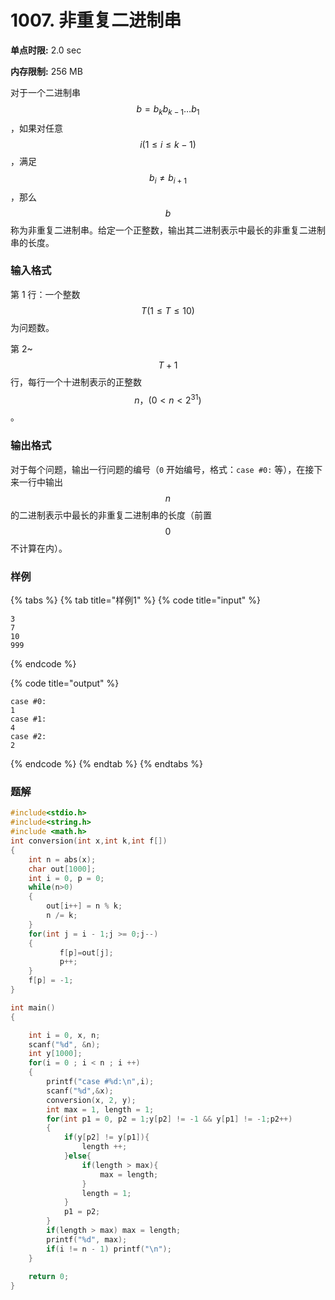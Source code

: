 # 1007. 非重复二进制串

**单点时限:** 2.0 sec

**内存限制:** 256 MB

对于一个二进制串 $$b=b_kb_{k-1}…b_1$$，如果对任意 $$i (1≤i≤k-1)$$，满足 $$b_i≠b_{i+1}$$，那么 $$b$$ 称为非重复二进制串。给定一个正整数，输出其二进制表示中最长的非重复二进制串的长度。

### 输入格式

第 1 行：一个整数$$T (1≤T≤10)$$ 为问题数。

第 2\~$$T+1$$ 行，每行一个十进制表示的正整数 $$n，(0<n<2^{31})$$。

### 输出格式

对于每个问题，输出一行问题的编号（`0` 开始编号，格式：`case #0:` 等），在接下来一行中输出 $$n$$ 的二进制表示中最长的非重复二进制串的长度（前置 $$0$$ 不计算在内）。

### 样例

{% tabs %}
{% tab title="样例1" %}
{% code title="input" %}
```
3
7
10
999
```
{% endcode %}

{% code title="output" %}
```
case #0:
1
case #1:
4
case #2:
2
```
{% endcode %}
{% endtab %}
{% endtabs %}

### 题解

```c
#include<stdio.h>
#include<string.h>
#include <math.h>
int conversion(int x,int k,int f[])
{
    int n = abs(x);
    char out[1000];
    int i = 0, p = 0;
    while(n>0)
    {
        out[i++] = n % k;
        n /= k;
    }
    for(int j = i - 1;j >= 0;j--)
    {
           f[p]=out[j];
           p++;
    }
	f[p] = -1; 
}

int main()
{

    int i = 0, x, n;
    scanf("%d", &n);
    int y[1000];
    for(i = 0 ; i < n ; i ++)
    {
        printf("case #%d:\n",i);
        scanf("%d",&x);
        conversion(x, 2, y);
        int max = 1, length = 1;
        for(int p1 = 0, p2 = 1;y[p2] != -1 && y[p1] != -1;p2++)
        {
			if(y[p2] != y[p1]){
				length ++;
			}else{
				if(length > max){
					max = length;
				}
				length = 1;
			}
			p1 = p2;
        }
        if(length > max) max = length;
        printf("%d", max);
        if(i != n - 1) printf("\n");
    }
	
	return 0;
}
```
